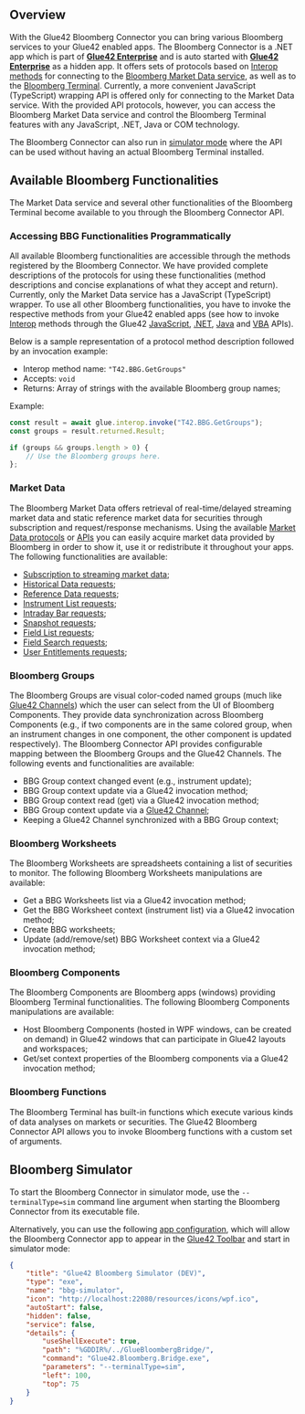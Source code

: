 ## Overview

With the Glue42 Bloomberg Connector you can bring various Bloomberg services to your Glue42 enabled apps. The Bloomberg Connector is a .NET app which is part of [**Glue42 Enterprise**](https://glue42.com/enterprise/) and is auto started with [**Glue42 Enterprise**](https://glue42.com/enterprise/) as a hidden app. It offers sets of protocols based on [Interop methods](../../../glue42-concepts/data-sharing-between-apps/interop/javascript/index.html) for connecting to the [Bloomberg Market Data service](https://www.bloomberg.com/professional/product/market-data/), as well as to the [Bloomberg Terminal](https://www.bloomberg.com/professional/solution/bloomberg-terminal/). Currently, a more convenient JavaScript (TypeScript) wrapping API is offered only for connecting to the Market Data service. With the provided API protocols, however, you can access the Bloomberg Market Data service and control the Bloomberg Terminal features with any JavaScript, .NET, Java or COM technology.

The Bloomberg Connector can also run in [simulator mode](#bloomberg_simulator) where the API can be used without having an actual Bloomberg Terminal installed.

## Available Bloomberg Functionalities

The Market Data service and several other functionalities of the Bloomberg Terminal become available to you through the Bloomberg Connector API.

### Accessing BBG Functionalities Programmatically

All available Bloomberg functionalities are accessible through the methods registered by the Bloomberg Connector. We have provided complete descriptions of the protocols for using these functionalities (method descriptions and concise explanations of what they accept and return). Currently, only the Market Data service has a JavaScript (TypeScript) wrapper. To use all other Bloomberg functionalities, you have to invoke the respective methods from your Glue42 enabled apps (see how to invoke [Interop](../../../glue42-concepts/data-sharing-between-apps/interop/overview/index.html) methods through the Glue42 [JavaScript](../../../glue42-concepts/data-sharing-between-apps/interop/javascript/index.html#method_invocation), [.NET](../../../glue42-concepts/data-sharing-between-apps/interop/net/index.html#imperative_model-method_invocation), [Java](../../../glue42-concepts/data-sharing-between-apps/interop/java/index.html#method_invocation) and [VBA](../../../glue42-concepts/data-sharing-between-apps/interop/vba/index.html#method_invocation) APIs).

Below is a sample representation of a protocol method description followed by an invocation example:

- Interop method name: `"T42.BBG.GetGroups"`
- Accepts: `void`
- Returns: Array of strings with the available Bloomberg group names;

Example:

```javascript
const result = await glue.interop.invoke("T42.BBG.GetGroups");
const groups = result.returned.Result;

if (groups && groups.length > 0) {
    // Use the Bloomberg groups here.
};
```

### Market Data

The Bloomberg Market Data offers retrieval of real-time/delayed streaming market data and static reference market data for securities through subscription and request/response mechanisms. Using the available [Market Data protocols](../market-data/bbg-mdf-protocol/index.html) or [APIs](../market-data/javascript/index.html) you can easily acquire market data provided by Bloomberg in order to show it, use it or redistribute it throughout your apps. The following functionalities are available:

- [Subscription to streaming market data](../market-data/javascript/index.html#request_types-market_data_subscription);
- [Historical Data requests](../market-data/javascript/index.html#request_types-historical_data);
- [Reference Data requests](../market-data/javascript/index.html#request_types-reference_data);
- [Instrument List requests](../market-data/javascript/index.html#request_types-instrument_list);
- [Intraday Bar requests](../market-data/javascript/index.html#request_types-intraday_bar);
- [Snapshot requests](../market-data/javascript/index.html#request_types-snapshot);
- [Field List requests](../market-data/javascript/index.html#request_types-field_list);
- [Field Search requests](../market-data/javascript/index.html#request_types-field_search);
- [User Entitlements requests](../market-data/javascript/index.html#request_types-user_entitlements);

### Bloomberg Groups

The Bloomberg Groups are visual color-coded named groups (much like [Glue42 Channels](../../../glue42-concepts/data-sharing-between-apps/channels/overview/index.html)) which the user can select from the UI of Bloomberg Components. They provide data synchronization across Bloomberg Components (e.g., if two components are in the same colored group, when an instrument changes in one component, the other component is updated respectively). The Bloomberg Connector API provides configurable mapping between the Bloomberg Groups and the Glue42 Channels. The following events and functionalities are available:

- BBG Group context changed event (e.g., instrument update);
- BBG Group context update via a Glue42 invocation method;
- BBG Group context read (get) via a Glue42 invocation method;
- BBG Group context update via a [Glue42 Channel](../../../glue42-concepts/data-sharing-between-apps/channels/overview/index.html);
- Keeping a Glue42 Channel synchronized with a BBG Group context;

### Bloomberg Worksheets

The Bloomberg Worksheets are spreadsheets containing a list of securities to monitor. The following Bloomberg Worksheets manipulations are available:

- Get a BBG Worksheets list via a Glue42 invocation method;
- Get the BBG Worksheet context (instrument list) via a Glue42 invocation method;
- Create BBG worksheets;
- Update (add/remove/set) BBG Worksheet context via a Glue42 invocation method;

### Bloomberg Components

The Bloomberg Components are Bloomberg apps (windows) providing Bloomberg Terminal functionalities. The following Bloomberg Components manipulations are available:

- Host Bloomberg Components (hosted in WPF windows, can be created on demand) in Glue42 windows that can participate in Glue42 layouts and workspaces;
- Get/set context properties of the Bloomberg components via a Glue42 invocation method;

### Bloomberg Functions

The Bloomberg Terminal has built-in functions which execute various kinds of data analyses on markets or securities. The Glue42 Bloomberg Connector API allows you to invoke Bloomberg functions with a custom set of arguments.

## Bloomberg Simulator

To start the Bloomberg Connector in simulator mode, use the `--terminalType=sim` command line argument when starting the Bloomberg Connector from its executable file.

Alternatively, you can use the following [app configuration](../../../developers/configuration/application/index.html), which will allow the Bloomberg Connector app to appear in the [Glue42 Toolbar](../../../glue42-concepts/glue42-toolbar/index.html) and start in simulator mode:

```json
{
    "title": "Glue42 Bloomberg Simulator (DEV)",
    "type": "exe",
    "name": "bbg-simulator",
    "icon": "http://localhost:22080/resources/icons/wpf.ico",
    "autoStart": false,
    "hidden": false,
    "service": false,
    "details": {
        "useShellExecute": true,
        "path": "%GDDIR%/../GlueBloombergBridge/",
        "command": "Glue42.Bloomberg.Bridge.exe",
        "parameters": "--terminalType=sim",
        "left": 100,
        "top": 75
    }
}
```